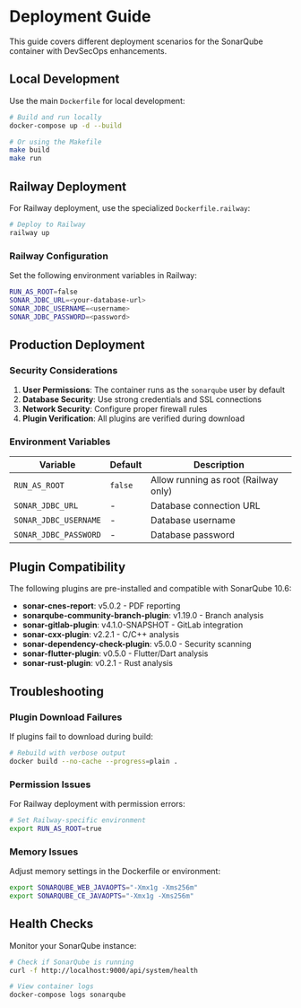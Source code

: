 # Deployment Guide

This guide covers different deployment scenarios for the SonarQube container with DevSecOps enhancements.

## Local Development

Use the main `Dockerfile` for local development:

```bash
# Build and run locally
docker-compose up -d --build

# Or using the Makefile
make build
make run
```

## Railway Deployment

For Railway deployment, use the specialized `Dockerfile.railway`:

```bash
# Deploy to Railway
railway up
```

### Railway Configuration

Set the following environment variables in Railway:

```bash
RUN_AS_ROOT=false
SONAR_JDBC_URL=<your-database-url>
SONAR_JDBC_USERNAME=<username>
SONAR_JDBC_PASSWORD=<password>
```

## Production Deployment

### Security Considerations

1. **User Permissions**: The container runs as the `sonarqube` user by default
2. **Database Security**: Use strong credentials and SSL connections
3. **Network Security**: Configure proper firewall rules
4. **Plugin Verification**: All plugins are verified during download

### Environment Variables

| Variable | Default | Description |
|----------|---------|-------------|
| `RUN_AS_ROOT` | `false` | Allow running as root (Railway only) |
| `SONAR_JDBC_URL` | - | Database connection URL |
| `SONAR_JDBC_USERNAME` | - | Database username |
| `SONAR_JDBC_PASSWORD` | - | Database password |

## Plugin Compatibility

The following plugins are pre-installed and compatible with SonarQube 10.6:

- **sonar-cnes-report**: v5.0.2 - PDF reporting
- **sonarqube-community-branch-plugin**: v1.19.0 - Branch analysis
- **sonar-gitlab-plugin**: v4.1.0-SNAPSHOT - GitLab integration
- **sonar-cxx-plugin**: v2.2.1 - C/C++ analysis
- **sonar-dependency-check-plugin**: v5.0.0 - Security scanning
- **sonar-flutter-plugin**: v0.5.0 - Flutter/Dart analysis
- **sonar-rust-plugin**: v0.2.1 - Rust analysis

## Troubleshooting

### Plugin Download Failures

If plugins fail to download during build:

```bash
# Rebuild with verbose output
docker build --no-cache --progress=plain .
```

### Permission Issues

For Railway deployment with permission errors:

```bash
# Set Railway-specific environment
export RUN_AS_ROOT=true
```

### Memory Issues

Adjust memory settings in the Dockerfile or environment:

```bash
export SONARQUBE_WEB_JAVAOPTS="-Xmx1g -Xms256m"
export SONARQUBE_CE_JAVAOPTS="-Xmx1g -Xms256m"
```

## Health Checks

Monitor your SonarQube instance:

```bash
# Check if SonarQube is running
curl -f http://localhost:9000/api/system/health

# View container logs
docker-compose logs sonarqube
```